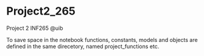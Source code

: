 # Project2_265
Project 2 INF265 @uib

To save space in the notebook functions, constants, models and objects are defined in the same direcetory, named project_functions etc.
